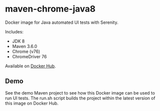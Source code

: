 # maven-chrome-java8

Docker image for Java automated UI tests with Serenity.

Includes:

* JDK 8
* Maven 3.6.0
* Chrome (v76)
* ChromeDriver 76

Available on [Docker Hub](https://hub.docker.com/r/zabolennyi/maven-chrome-java8/).

## Demo

See the demo Maven project to see how this Docker image can be used to run UI tests. 
The run.sh script builds the project within the latest version of this image on Docker Hub.
